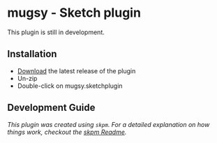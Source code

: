 # mugsy - Sketch plugin

This plugin is still in development.

## Installation

- [Download](../../releases/latest/download/mugsy.sketchplugin.zip) the latest release of the plugin
- Un-zip
- Double-click on mugsy.sketchplugin

## Development Guide

_This plugin was created using `skpm`. For a detailed explanation on how things work, checkout the [skpm Readme](https://github.com/skpm/skpm/blob/master/README.md)._